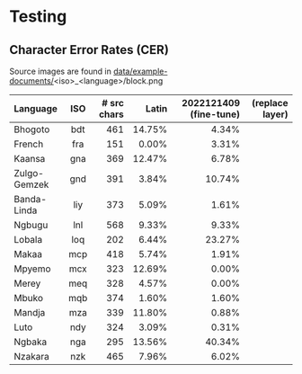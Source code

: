 # Testing

## Character Error Rates (CER)

Source images are found in [data/example-documents/](data/example-documents)\<iso\>_\<language\>/block.png

Language | ISO | # src chars | Latin | 2022121409 (fine-tune) | (replace layer)
:---|:---:|---:|---:|---:|---:
Bhogoto | bdt | 461 | 14.75% | 4.34% |
French | fra | 151 | 0.00% | 3.31% |
Kaansa | gna | 369 | 12.47% | 6.78% |
Zulgo-Gemzek | gnd | 391 | 3.84% | 10.74% |
Banda-Linda | liy | 373 | 5.09% | 1.61% |
Ngbugu | lnl | 568 | 9.33% | 9.33% |
Lobala | loq | 202 | 6.44% | 23.27% |
Makaa | mcp | 418 | 5.74% | 1.91% |
Mpyemo | mcx | 323 | 12.69% | 0.00% |
Merey | meq | 328 | 4.57% | 0.00% |
Mbuko | mqb | 374 | 1.60% | 1.60% |
Mandja | mza | 339 | 11.80% | 0.88% |
Luto | ndy | 324 | 3.09% | 0.31% |
Ngbaka | nga | 295 | 13.56% | 40.34% |
Nzakara | nzk | 465 | 7.96% | 6.02% |
